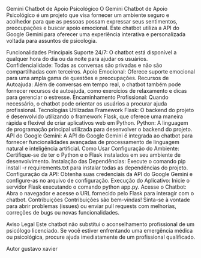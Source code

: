 Gemini Chatbot de Apoio Psicológico
O Gemini Chatbot de Apoio Psicológico é um projeto que visa fornecer um ambiente seguro e acolhedor para que as pessoas possam expressar seus sentimentos, preocupações e buscar apoio emocional. Este chatbot utiliza a API do Google Gemini para oferecer uma experiência interativa e personalizada voltada para assuntos de psicologia.

Funcionalidades Principais
Suporte 24/7: O chatbot está disponível a qualquer hora do dia ou da noite para ajudar os usuários.
Confidencialidade: Todas as conversas são privadas e não são compartilhadas com terceiros.
Apoio Emocional: Oferece suporte emocional para uma ampla gama de questões e preocupações.
Recursos de Autoajuda: Além de conversas em tempo real, o chatbot também pode fornecer recursos de autoajuda, como exercícios de relaxamento e dicas para gerenciar o estresse.
Encaminhamento Profissional: Quando necessário, o chatbot pode orientar os usuários a procurar ajuda profissional.
Tecnologias Utilizadas
Framework Flask: O backend do projeto é desenvolvido utilizando o framework Flask, que oferece uma maneira rápida e flexível de criar aplicativos web em Python.
Python: A linguagem de programação principal utilizada para desenvolver o backend do projeto.
API do Google Gemini: A API do Google Gemini é integrada ao chatbot para fornecer funcionalidades avançadas de processamento de linguagem natural e inteligência artificial.
Como Usar
Configuração do Ambiente: Certifique-se de ter o Python e o Flask instalados em seu ambiente de desenvolvimento.
Instalação das Dependências: Execute o comando pip install -r requirements.txt para instalar todas as dependências do projeto.
Configuração da API: Obtenha suas credenciais da API do Google Gemini e configure-as no arquivo de configuração.
Execução do Aplicativo: Inicie o servidor Flask executando o comando python app.py.
Acesse o Chatbot: Abra o navegador e acesse o URL fornecido pelo Flask para interagir com o chatbot.
Contribuições
Contribuições são bem-vindas! Sinta-se à vontade para abrir problemas (issues) ou enviar pull requests com melhorias, correções de bugs ou novas funcionalidades.

Aviso Legal
Este chatbot não substitui o aconselhamento profissional de um psicólogo licenciado. Se você estiver enfrentando uma emergência médica ou psicológica, procure ajuda imediatamente de um profissional qualificado.

Autor
gustavo xavier

